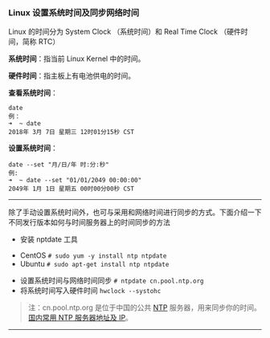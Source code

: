 ### Linux 设置系统时间及同步网络时间

Linux 的时间分为 System Clock （系统时间）和 Real Time Clock （硬件时间，简称 RTC）

**系统时间**：指当前 Linux Kernel 中的时间。

**硬件时间**：指主板上有电池供电的时间。


**查看系统时间**：

	date
	例：
	➜  ~ date
	2018年 3月 7日 星期三 12时01分15秒 CST
**设置系统时间**：

	date --set "月/日/年 时:分:秒"
	例:
	➜  ~ date --set "01/01/2049 00:00:00"
	2049年 1月 1日 星期五 00时00分00秒 CST
	
***

除了手动设置系统时间外，也可与采用和网络时间进行同步的方式。下面介绍一下不同发行版本如何与时间服务器上的时间同步的方法

+ 安装 nptdate 工具
 - CentOS ```# sudo yum -y install ntp ntpdate ```
 - Ubuntu ```# sudo apt-get install ntp ntpdate ``` 
+ 设置系统时间与网络时间同步 ```# ntpdate cn.pool.ntp.org```
+ 将系统时间写入硬件时间 ```hwclock --systohc```

>注：cn.pool.ntp.org 是位于中国的公共 [NTP](https://baike.baidu.com/item/NTP/1100433?fr=aladdin) 服务器，用来同步你的时间。
> [国内常用 NTP 服务器地址及 IP](https://www.douban.com/note/171309770/)。

***





